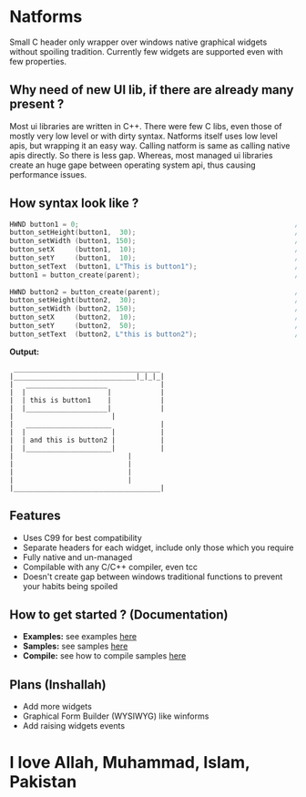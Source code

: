 # Natforms
Small C header only wrapper over windows native graphical widgets without spoiling tradition. Currently few widgets are supported even with few properties. 

## Why need of new UI lib, if there are already many present ?
Most ui libraries are written in C++. There were few C libs, even those of mostly very low level or with dirty syntax. Natforms itself uses low level apis, but wrapping it an easy way. Calling natform is same as calling native apis directly. So there is less gap. Whereas, most managed ui libraries create an huge gape between operating system api, thus causing performance issues.  
## How syntax look like ?
```c
HWND button1 = 0;                                                     //declare variable named b1 with type HWND. Remember: 0 or Null or nullptr, all are same
button_setHeight(button1,  30);                                       //set height of button named b1 as 30px
button_setWidth (button1, 150);                                       //set width of button named b1 as 150px
button_setX     (button1,  10);                                       //set X asix of button named b1 as 10px
button_setY     (button1,  10);                                       //set X asix of button named b1 as 10px
button_setText  (button1, L"This is button1");                        //set text of button named b1 as "This is button1"
button1 = button_create(parent);                                      //show button named b1 and insert its window to b2 variable
                      
HWND button2 = button_create(parent);                                 //show button named b1 and insert its window to b2 variable
button_setHeight(button2,  30);                                       //set height of button named b1 as 30px
button_setWidth (button2, 150);                                       //set width of button named b1 as 150px
button_setX     (button2,  10);                                       //set X asix of button named b1 as 10px
button_setY     (button2,  50);                                       //set X asix of button named b1 as 50px
button_setText  (button2, L"this is button2");                        //set text of button named b1 as "and this is button2"
```

**Output:**
```
 ____________________________________
|______________________________|_|_|_|
|   ____________________             |
|  |                    |            |
|  | this is button1    |            |
|  |____________________|            |
|  			             |
|   _____________________            |
|  |                     |           |
|  | and this is button2 |           |
|  |_____________________|           |
|		                     |
|		                     |
|		                     |
|		                     |
|____________________________________|
```

## Features
- Uses C99 for best compatibility
- Separate headers for each widget, include only those which you require
- Fully native and un-managed
- Compilable with any C/C++ compiler, even tcc
- Doesn't create gap between windows traditional functions to prevent your habits being spoiled 

## How to get started ? (Documentation)
- **Examples:** see examples [here](examples)
- **Samples:** see samples [here](doc)
- **Compile:** see how to compile samples [here](build.bat)

## Plans (Inshallah)
- Add more widgets
- Graphical Form Builder (WYSIWYG) like winforms
- Add raising widgets events

# I love Allah, Muhammad, Islam, Pakistan
